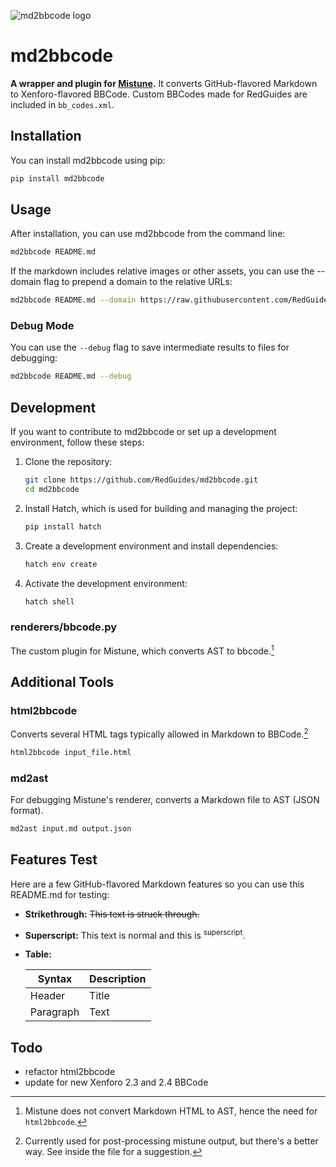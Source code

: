 ![md2bbcode logo](https://www.redguides.com/images/md2bbcode-logo.png)

# md2bbcode
**A wrapper and plugin for [Mistune](https://github.com/lepture/mistune).** It converts GitHub-flavored Markdown to Xenforo-flavored BBCode. Custom BBCodes made for RedGuides are included in `bb_codes.xml`.

## Installation

You can install md2bbcode using pip:

```bash
pip install md2bbcode
```

## Usage

After installation, you can use md2bbcode from the command line:

```bash
md2bbcode README.md
```

If the markdown includes relative images or other assets, you can use the --domain flag to prepend a domain to the relative URLs:

```bash
md2bbcode README.md --domain https://raw.githubusercontent.com/RedGuides/md2bbcode/main/
```

### Debug Mode

You can use the `--debug` flag to save intermediate results to files for debugging:

```bash
md2bbcode README.md --debug
```

## Development

If you want to contribute to md2bbcode or set up a development environment, follow these steps:

1. Clone the repository:
   ```bash
   git clone https://github.com/RedGuides/md2bbcode.git
   cd md2bbcode
   ```

2. Install Hatch, which is used for building and managing the project:
   ```bash
   pip install hatch
   ```

3. Create a development environment and install dependencies:
   ```bash
   hatch env create
   ```

4. Activate the development environment:
   ```bash
   hatch shell
   ```

### renderers/bbcode.py

The custom plugin for Mistune, which converts AST to bbcode.[^1]

[^1]: Mistune does not convert Markdown HTML to AST, hence the need for `html2bbcode`.

## Additional Tools

### html2bbcode

Converts several HTML tags typically allowed in Markdown to BBCode.[^2]

[^2]: Currently used for post-processing mistune output, but there's a better way. See inside the file for a suggestion.

```bash
html2bbcode input_file.html
```

### md2ast

For debugging Mistune's renderer, converts a Markdown file to AST (JSON format).

```bash
md2ast input.md output.json
```

## Features Test

Here are a few GitHub-flavored Markdown features so you can use this README.md for testing:

- **Strikethrough:** ~~This text is struck through.~~
- **Superscript:** This text is normal and this is <sup>superscript</sup>.
- **Table:**

  | Syntax      | Description |
  | ----------- | ----------- |
  | Header      | Title       |
  | Paragraph   | Text        |

## Todo

- refactor html2bbcode
- update for new Xenforo 2.3 and 2.4 BBCode
